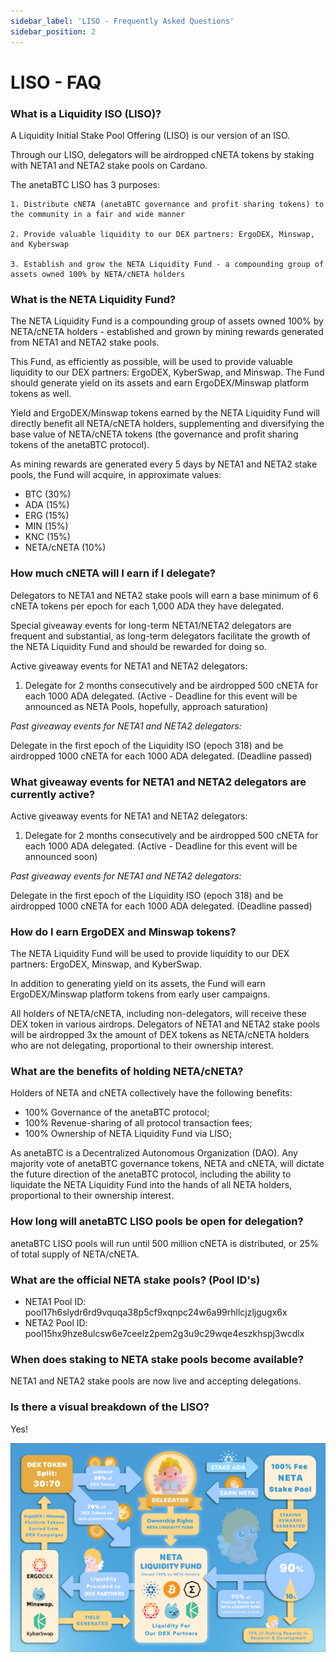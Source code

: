 ```yaml
---
sidebar_label: 'LISO - Frequently Asked Questions'
sidebar_position: 2
---
```

# LISO - FAQ

### What is a Liquidity ISO (LISO)?

A Liquidity Initial Stake Pool Offering (LISO) is our version of an ISO.

Through our LISO, delegators will be airdropped cNETA tokens by staking with NETA1 and NETA2 stake pools on Cardano.

The anetaBTC LISO has 3 purposes:

    1. Distribute cNETA (anetaBTC governance and profit sharing tokens) to the community in a fair and wide manner

    2. Provide valuable liquidity to our DEX partners: ErgoDEX, Minswap, and Kyberswap

    3. Establish and grow the NETA Liquidity Fund - a compounding group of assets owned 100% by NETA/cNETA holders




### What is the NETA Liquidity Fund?

The NETA Liquidity Fund is a compounding group of assets owned 100% by NETA/cNETA holders - established and grown by mining rewards generated from NETA1 and NETA2 stake pools.

This Fund, as efficiently as possible, will be used to provide valuable liquidity to our DEX partners: ErgoDEX, KyberSwap, and Minswap. The Fund should generate yield on its assets and earn ErgoDEX/Minswap platform tokens as well.

Yield and ErgoDEX/Minswap tokens earned by the NETA Liquidity Fund will directly benefit all NETA/cNETA holders, supplementing and diversifying the base value of NETA/cNETA tokens (the governance and profit sharing tokens of the anetaBTC protocol).

As mining rewards are generated every 5 days by NETA1 and NETA2 stake pools, the Fund will acquire, in approximate values:

 * BTC (30%)
 * ADA (15%)
 * ERG (15%)
 * MIN (15%)
 * KNC (15%)
 * NETA/cNETA (10%)

### How much cNETA will I earn if I delegate?

Delegators to NETA1 and NETA2 stake pools will earn a base minimum of 6 cNETA tokens per epoch for each 1,000 ADA they have delegated.

Special giveaway events for long-term NETA1/NETA2 delegators are frequent and substantial, as long-term delegators facilitate the growth of the NETA Liquidity Fund and should be rewarded for doing so.

Active giveaway events for NETA1 and NETA2 delegators:

1. Delegate for 2 months consecutively and be airdropped 500 cNETA for each 1000 ADA delegated. (Active - Deadline for this event will be announced as NETA Pools, hopefully, approach saturation)


*Past giveaway events for NETA1 and NETA2 delegators:*

Delegate in the first epoch of the Liquidity ISO (epoch 318) and be airdropped 1000 cNETA for each 1000 ADA delegated. (Deadline passed)




### What giveaway events for NETA1 and NETA2 delegators are currently active?

Active giveaway events for NETA1 and NETA2 delegators:

1. Delegate for 2 months consecutively and be airdropped 500 cNETA for each 1000 ADA delegated. (Active - Deadline for this event will be announced soon)


*Past giveaway events for NETA1 and NETA2 delegators:*

Delegate in the first epoch of the Liquidity ISO (epoch 318) and be airdropped 1000 cNETA for each 1000 ADA delegated. (Deadline passed)


### How do I earn ErgoDEX and Minswap tokens?

The NETA Liquidity Fund will be used to provide liquidity to our DEX partners: ErgoDEX, Minswap, and KyberSwap.

In addition to generating yield on its assets, the Fund will earn ErgoDEX/Minswap platform tokens from early user campaigns.

All holders of NETA/cNETA, including non-delegators, will receive these DEX token in various airdrops. Delegators of NETA1 and NETA2 stake pools will be airdropped 3x the amount of DEX tokens as NETA/cNETA holders who are not delegating, proportional to their ownership interest.

### What are the benefits of holding NETA/cNETA?

Holders of NETA and cNETA collectively have the following benefits:

 * 100% Governance of the anetaBTC protocol;
 * 100% Revenue-sharing of all protocol transaction fees;
 * 100% Ownership of NETA Liquidity Fund via LISO; 

As anetaBTC is a Decentralized Autonomous Organization (DAO). Any majority vote of anetaBTC governance tokens, NETA and cNETA, will dictate the future direction of the anetaBTC protocol, including the ability to liquidate the NETA Liquidity Fund into the hands of all NETA holders, proportional to their ownership interest.



### How long will anetaBTC LISO pools be open for delegation?

anetaBTC LISO pools will run until 500 million cNETA is distributed, or 25% of total supply of NETA/cNETA.




### What are the official NETA stake pools? (Pool ID's)

 * NETA1 Pool ID: pool17h6slydr6rd9vquqa38p5cf9xqnpc24w6a99rhllcjzljgugx6x
 * NETA2 Pool ID: pool15hx9hze8ulcsw6e7ceelz2pem2g3u9c29wqe4eszkhspj3wcdlx




### When does staking to NETA stake pools become available?

NETA1 and NETA2 stake pools are now live and accepting delegations.





### Is there a visual breakdown of the LISO?

Yes!

![Liso](../../../static/img/liso/liso.png "LISO Explanation")